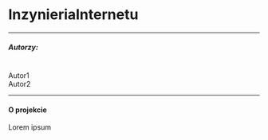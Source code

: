 # InzynieriaInternetu
<hr>
<h5>Autorzy:</h6>
<br/>Autor1
<br/>Autor2
<hr>
<h4>O projekcie</h4>
<p>Lorem ipsum</p>
